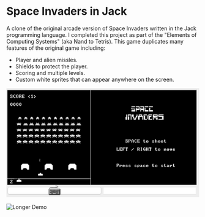 # Space Invaders in Jack

A clone of the original arcade version of Space Invaders written in the Jack programming language. I completed this project as part of the "Elements of Computing Systems" (aka Nand to Tetris). This game duplicates many features of the original game including:

* Player and alien missles.
* Shields to protect the player.
* Scoring and multiple levels.
* Custom white sprites that can appear anywhere on the screen.

![Game Play](space-invaders.png)

![Longer Demo](https://www.youtube.com/watch?v=jKqC16h59aE)

